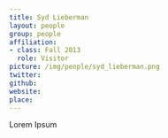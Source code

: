 ```yaml
---
title: Syd Lieberman
layout: people
group: people
affiliation:
- class: Fall 2013
  role: Visitor
picture: /img/people/syd_lieberman.png
twitter:
github:
website:
place:
---
```

Lorem Ipsum